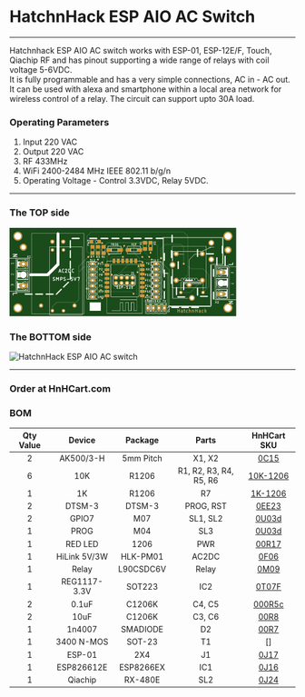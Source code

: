 # HatchnHack ESP AIO AC Switch

---

Hatchnhack ESP AIO AC switch works with ESP-01, ESP-12E/F, Touch, Qiachip RF and has pinout supporting a wide range of relays with coil voltage 5-6VDC.  
It is fully programmable and has a very simple connections, AC in - AC out. It can be used with alexa and smartphone within a local area network for wireless control of a relay. The circuit can support upto 30A load.

### Operating Parameters
1. Input 220 VAC
2. Output 220 VAC
3. RF 433MHz
4. WiFi 2400-2484 MHz IEEE 802.11 b/g/n
5. Operating Voltage - Control 3.3VDC, Relay 5VDC.

---

### The TOP side

<img src="./aio_ac_top.svg" alt="HatchnHack ESP AIO AC switch" width="400"/>

### The BOTTOM side

<img src="./aio_ac_bottom.svg" alt="HatchnHack ESP AIO AC switch" width="400"/>

---

### Order at HnHCart.com

### BOM
**Qty Value**|**Device**|**Package**|**Parts**|**HnHCart SKU**
:-----:|:-----:|:-----:|:-----:|:-----:
2|AK500/3-H|5mm Pitch|X1, X2|[0C15](https://www.hnhcart.com/products/3-pin-ptr-connector)
6|10K|R1206|R1, R2, R3, R4, R5, R6|[10K-1206](https://www.hnhcart.com/products/10k-ohm-smd-resistor-10-pieces)
1|1K|R1206|R7|[1K-1206](https://www.hnhcart.com/products/1k-ohm-smd-resistor-1206)
2|DTSM-3|DTSM-3|PROG, RST|[0EE23](https://www.hnhcart.com/products/micro-smd-push-button-3x6x2-5-smd)
2|GPIO7|M07|SL1, SL2|[0U03d](https://www.hnhcart.com/products/header-male-1x10mm)
1|PROG|M04|SL3|[0U03d](https://www.hnhcart.com/products/header-male-1x10mm)
1|RED LED|1206|PWR|[00R17](https://www.hnhcart.com/products/red-led-smd-1206)
1|HiLink 5V/3W|HLK-PM01|AC2DC|[0F06](https://www.hnhcart.com/products/hi-link-5v-3w-ac-dc-power-convertor)
1|Relay|L90CSDC6V|Relay|[0M09](https://www.hnhcart.com/products/leone-relay-6v-30a)
1|REG1117-3.3V|SOT223|IC2|[0T07F](https://www.hnhcart.com/products/reg1117-ic)
2|0.1uF|C1206K|C4, C5|[000R5c](https://www.hnhcart.com/products/0-1-uf-x7r-50v-smd-capacitor-1206)
2|10uF|C1206K|C3, C6|[00R8](https://www.hnhcart.com/products/10-uf-smd-capacitor-10-pieces)
1|1n4007|SMADIODE|D2|[00R7](https://www.hnhcart.com/products/smd-diode-a7-5-pieces)
1|3400 N-MOS|SOT-23|T1| []
1|ESP-01|2X4|J1|[0J17](https://www.hnhcart.com/products/esp-01-serial-wifi-wireless-transceiver-module)
1|ESP826612E|ESP8266EX|IC1|[0J16](https://www.hnhcart.com/products/esp-12e-wifi-module)
1|Qiachip|RX-480E|SL2|[0J24](https://www.hnhcart.com/products/qiachip-wireless-433mhz-rf-module-receiver-remote-control-built-in-learning-code-1527-decoding-4-channel-output)
